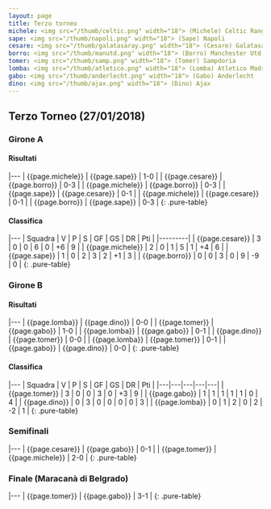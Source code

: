 ```yaml
---
layout: page
title: Terzo torneo
michele: <img src="/thumb/celtic.png" width="18"> (Michele) Celtic Rangers
sape: <img src="/thumb/napoli.png" width="18"> (Sape) Napoli
cesare: <img src="/thumb/galatasaray.png" width="18"> (Cesare) Galatasaray
borro: <img src="/thumb/manutd.png" width="18"> (Borro) Manchester Utd
tomer: <img src="/thumb/samp.png" width="18"> (Tomer) Sampdoria
lomba: <img src="/thumb/atletico.png" width="18"> (Lomba) Atletico Madrid
gabo: <img src="/thumb/anderlecht.png" width="18"> (Gabo) Anderlecht
dino: <img src="/thumb/ajax.png" width="18"> (Dino) Ajax
---
```


<link rel="stylesheet" href="https://unpkg.com/purecss@1.0.0/build/pure-min.css" integrity="sha384-nn4HPE8lTHyVtfCBi5yW9d20FjT8BJwUXyWZT9InLYax14RDjBj46LmSztkmNP9w" crossorigin="anonymous">

## Terzo Torneo (27/01/2018)

### Girone A

#### Risultati

|---
| {{page.michele}} | {{page.sape}}    | 1-0 |
| {{page.cesare}} | {{page.borro}}    | 0-3 |
| {{page.michele}} | {{page.borro}}   | 0-3 |
| {{page.sape}} | {{page.cesare}}    | 0-1 |
| {{page.michele}} | {{page.cesare}}    | 0-1 |
| {{page.borro}} | {{page.sape}}    | 0-3 |
{: .pure-table}

#### Classifica

|---
| Squadra | V | P | S | GF | GS | DR | Pti |
|---------|
| {{page.cesare}} | 3 | 0 | 0 | 6 | 0 | +6 | 9 |
| {{page.michele}} | 2 | 0 | 1 | 5 | 1 | +4 | 6 |
| {{page.sape}} | 1 | 0 | 2 | 3 | 2 | +1 | 3 |
| {{page.borro}} | 0 | 0 | 3 | 0 | 9 | -9 | 0 |
{: .pure-table}

### Girone B

#### Risultati

|---
| {{page.lomba}} | {{page.dino}}    | 0-0 |
| {{page.tomer}} | {{page.gabo}}    | 1-0 |
| {{page.lomba}} | {{page.gabo}}   | 0-1 |
| {{page.dino}} | {{page.tomer}}    | 0-0 |
| {{page.lomba}} | {{page.tomer}}    | 0-1 |
| {{page.gabo}} | {{page.dino}}    | 0-0 |
{: .pure-table}

#### Classifica

|---
| Squadra | V | P | S | GF | GS | DR | Pti |
|---|---|---|---|---|
| {{page.tomer}} | 3 | 0 | 0 | 3 | 0 | +3 | 9 |
| {{page.gabo}} | 1 | 1 | 1 | 1 | 1 | 0 | 4 |
| {{page.dino}} | 0 | 3 | 0 | 0 | 0 | 0 | 3 |
| {{page.lomba}} | 0 | 1 | 2 | 0 | 2 | -2 | 1 |
{: .pure-table}

### Semifinali

|---
| {{page.cesare}} | {{page.gabo}} | 0-1 |
| {{page.tomer}} | {{page.michele}} | 2-0 | 
{: .pure-table}

### Finale (Maracanà di Belgrado)

|---
| {{page.tomer}} | {{page.gabo}} | 3-1 |
{: .pure-table}

